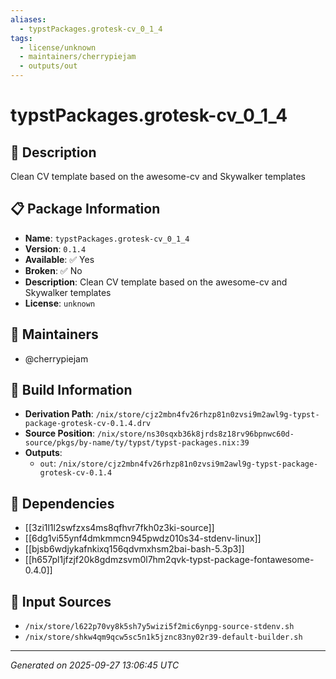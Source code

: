 ```yaml
---
aliases:
  - typstPackages.grotesk-cv_0_1_4
tags:
  - license/unknown
  - maintainers/cherrypiejam
  - outputs/out
---
```


# typstPackages.grotesk-cv_0_1_4

## 📝 Description

Clean CV template based on the awesome-cv and Skywalker templates

## 📋 Package Information

- **Name**: `typstPackages.grotesk-cv_0_1_4`
- **Version**: `0.1.4`
- **Available**: ✅ Yes
- **Broken**: ✅ No
- **Description**: Clean CV template based on the awesome-cv and Skywalker templates
- **License**: `unknown`
## 👥 Maintainers

- @cherrypiejam


## 🔧 Build Information

- **Derivation Path**: `/nix/store/cjz2mbn4fv26rhzp81n0zvsi9m2awl9g-typst-package-grotesk-cv-0.1.4.drv`
- **Source Position**: `/nix/store/ns30sqxb36k8jrds8z18rv96bpnwc60d-source/pkgs/by-name/ty/typst/typst-packages.nix:39`
- **Outputs**:
  - `out`:  `/nix/store/cjz2mbn4fv26rhzp81n0zvsi9m2awl9g-typst-package-grotesk-cv-0.1.4`

## 🔗 Dependencies

- [[3zi1l1l2swfzxs4ms8qfhvr7fkh0z3ki-source]]
- [[6dg1vi55ynf4dmkmmcn945pwdz010s34-stdenv-linux]]
- [[bjsb6wdjykafnkixq156qdvmxhsm2bai-bash-5.3p3]]
- [[h657pl1jfzjf20k8gdmzsvm0l7hm2qvk-typst-package-fontawesome-0.4.0]]

## 📁 Input Sources

- `/nix/store/l622p70vy8k5sh7y5wizi5f2mic6ynpg-source-stdenv.sh`
- `/nix/store/shkw4qm9qcw5sc5n1k5jznc83ny02r39-default-builder.sh`

---
*Generated on 2025-09-27 13:06:45 UTC*
